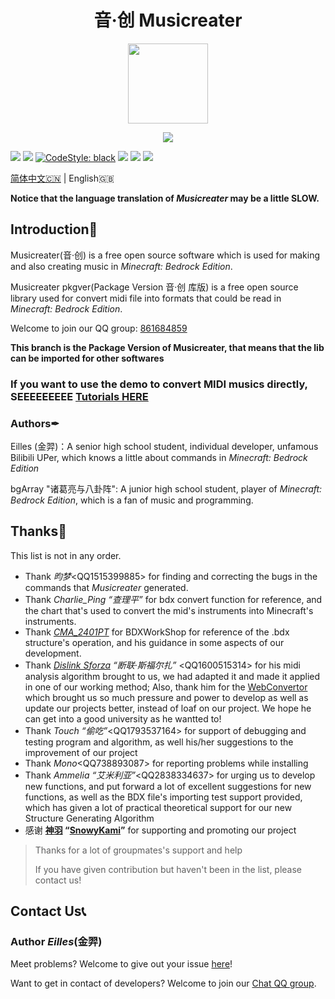 <h1 align="center">音·创 Musicreater</h1>

<p align="center">
<img width="128" height="128" src="https://s1.ax1x.com/2022/05/06/Ouhghj.md.png" >
</p>

<p align="center">
<img src="https://forthebadge.com/images/badges/built-with-love.svg">
<p>

[![][Bilibili: Eilles]](https://space.bilibili.com/397369002/)
[![][Bilibili: bgArray]](https://space.bilibili.com/604072474) 
[![CodeStyle: black]](https://github.com/psf/black)
![][python]
[![][license]](LICENSE)
[![][release]](../../releases)

[简体中文🇨🇳](README.md) | English🇬🇧


**Notice that the language translation of *Musicreater* may be a little SLOW.**

## Introduction🚀

Musicreater(音·创) is a free open source software which is used for making and also creating music in *Minecraft: Bedrock Edition*.

Musicreater pkgver(Package Version 音·创 库版) is a free open source library used for convert midi file into formats that could be read in *Minecraft: Bedrock Edition*.

Welcome to join our QQ group: [861684859](https://jq.qq.com/?_wv=1027&k=hpeRxrYr)

**This branch is the Package Version of Musicreater, that means that the lib can be imported for other softwares**

### **If you want to use the demo to convert MIDI musics directly, SEEEEEEEEE [Tutorials HERE](./docs/Use%20of%20Funtions.md)**

### Authors✒

Eilles (金羿)：A senior high school student, individual developer, unfamous Bilibili UPer, which knows a little about commands in *Minecraft: Bedrock Edition*

bgArray "诸葛亮与八卦阵": A junior high school student, player of *Minecraft: Bedrock Edition*, which is a fan of music and programming.


## Thanks🙏
This list is not in any order.

-   Thank *昀梦*\<QQ1515399885\> for finding and correcting the bugs in the commands that *Musicreater* generated.
-   Thank *Charlie_Ping “查理平”* for bdx convert function for reference, and the chart that's used to convert the mid's instruments into Minecraft's instruments.
-   Thank *[CMA_2401PT](https://github.com/CMA2401PT)* for BDXWorkShop for reference of the .bdx structure's operation, and his guidance in some aspects of our development.
-   Thank *[Dislink Sforza](https://github.com/Dislink) “断联·斯福尔扎”* \<QQ1600515314\> for his midi analysis algorithm brought to us, we had adapted it and made it applied in one of our working method; Also, thank him for the [WebConvertor](https://dislink.github.io/midi2bdx/) which brought us so much pressure and power to develop as well as update our projects better, instead of loaf on our project. We hope he can get into a good university as he wantted to!
-   Thank *Touch “偷吃”*\<QQ1793537164\> for support of debugging and testing program and algorithm, as well his/her suggestions to the improvement of our project
-   Thank *Mono*\<QQ738893087\> for reporting problems while installing
-	Thank *Ammelia “艾米利亚”*\<QQ2838334637\> for urging us to develop new functions, and put forward a lot of excellent suggestions for new functions, as well as the BDX file's importing test support provided, which has given a lot of practical theoretical support for our new Structure Generating Algorithm
-	感谢 **[神羽](https://gitee.com/snowykami) “[SnowyKami](https://github.com/snowyfirefly)”** for supporting and promoting our project

> Thanks for a lot of groupmates's support and help
>
> If you have given contribution but haven't been in the list, please contact us!

## Contact Us📞

### Author *Eilles*(金羿)

Meet problems? Welcome to give out your issue [here](https://gitee.com/EillesWan/Musicreater/issues/new)!

Want to get in contact of developers? Welcome to join our [Chat QQ group](https://jq.qq.com/?_wv=1027&k=hpeRxrYr).



[Bilibili: Eilles]: https://img.shields.io/badge/Bilibili-%E5%87%8C%E4%BA%91%E9%87%91%E7%BE%BF-00A1E7?style=for-the-badge
[Bilibili: bgArray]: https://img.shields.io/badge/Bilibili-%E8%AF%B8%E8%91%9B%E4%BA%AE%E4%B8%8E%E5%85%AB%E5%8D%A6%E9%98%B5-00A1E7?style=for-the-badge
[CodeStyle: black]: https://img.shields.io/badge/code%20style-black-121110.svg?style=for-the-badge
[python]: https://img.shields.io/badge/python-3.6-AB70FF?style=for-the-badge
[release]: https://img.shields.io/github/v/release/EillesWan/Musicreater?style=for-the-badge
[license]: https://img.shields.io/badge/Licence-Apache-228B22?style=for-the-badge